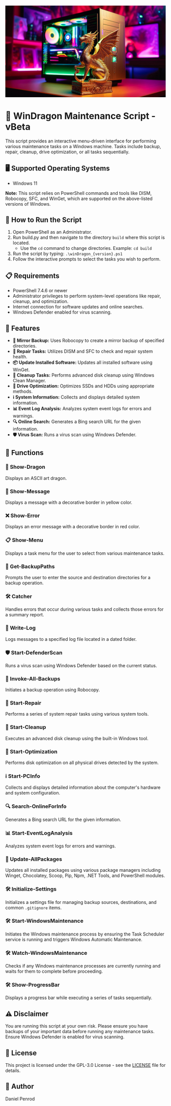 ![WinDragon](/img/windragon.jpeg)

# 🐉 WinDragon Maintenance Script - vBeta

This script provides an interactive menu-driven interface for performing various maintenance tasks on a Windows machine. Tasks include backup, repair, cleanup, drive optimization, or all tasks sequentially.

## 🖥️ Supported Operating Systems
- Windows 11

**Note:** This script relies on PowerShell commands and tools like DISM, Robocopy, SFC, and WinGet, which are supported on the above-listed versions of Windows.

## 🚀 How to Run the Script
1. Open PowerShell as an Administrator.
2. Run build.py and then navigate to the directory `build` where this script is located.
   - Use the `cd` command to change directories. Example: `cd build`
3. Run the script by typing: `.\winDragon_{version}.ps1`
4. Follow the interactive prompts to select the tasks you wish to perform.

## 📋 Requirements
- PowerShell 7.4.6 or newer
- Administrator privileges to perform system-level operations like repair, cleanup, and optimization.
- Internet connection for software updates and online searches.
- Windows Defender enabled for virus scanning.

## 🌟 Features
- **🔄 Mirror Backup:** Uses Robocopy to create a mirror backup of specified directories.
- **🔧 Repair Tasks:** Utilizes DISM and SFC to check and repair system health.
- **📦 Update Installed Software:** Updates all installed software using WinGet.
- **🧹 Cleanup Tasks:** Performs advanced disk cleanup using Windows Clean Manager.
- **💽 Drive Optimization:** Optimizes SSDs and HDDs using appropriate methods.
- **ℹ️ System Information:** Collects and displays detailed system information.
- **📊 Event Log Analysis:** Analyzes system event logs for errors and warnings.
- **🔍 Online Search:** Generates a Bing search URL for the given information.
- **🛡️ Virus Scan:** Runs a virus scan using Windows Defender.

## 🔧 Functions
### 🐉 Show-Dragon
Displays an ASCII art dragon.

### 💬 Show-Message
Displays a message with a decorative border in yellow color.

### ❌ Show-Error
Displays an error message with a decorative border in red color.

### 📋 Show-Menu
Displays a task menu for the user to select from various maintenance tasks.

### 📂 Get-BackupPaths
Prompts the user to enter the source and destination directories for a backup operation.

### 🛠️ Catcher
Handles errors that occur during various tasks and collects those errors for a summary report.

### 📝 Write-Log
Logs messages to a specified log file located in a dated folder.

### 🛡️ Start-DefenderScan
Runs a virus scan using Windows Defender based on the current status.

### 🔄 Invoke-All-Backups
Initiates a backup operation using Robocopy.

### 🔧 Start-Repair
Performs a series of system repair tasks using various system tools.

### 🧹 Start-Cleanup
Executes an advanced disk cleanup using the built-in Windows tool.

### 💽 Start-Optimization
Performs disk optimization on all physical drives detected by the system.

### ℹ️ Start-PCInfo
Collects and displays detailed information about the computer's hardware and system configuration.

### 🔍 Search-OnlineForInfo
Generates a Bing search URL for the given information.

### 📊 Start-EventLogAnalysis
Analyzes system event logs for errors and warnings.

### 🔄 Update-AllPackages
Updates all installed packages using various package managers including Winget, Chocolatey, Scoop, Pip, Npm, .NET Tools, and PowerShell modules.

### 🛠️ Initialize-Settings
Initializes a settings file for managing backup sources, destinations, and common `.gitignore` items.

### 🛠️ Start-WindowsMaintenance
Initiates the Windows maintenance process by ensuring the Task Scheduler service is running and triggers Windows Automatic Maintenance.

### 🛠️ Watch-WindowsMaintenance
Checks if any Windows maintenance processes are currently running and waits for them to complete before proceeding.

### 🛠️ Show-ProgressBar
Displays a progress bar while executing a series of tasks sequentially.

## ⚠️ Disclaimer
You are running this script at your own risk. Please ensure you have backups of your important data before running any maintenance tasks. Ensure Windows Defender is enabled for virus scanning.

## 📜 License
This project is licensed under the GPL-3.0 License - see the [LICENSE](LICENSE) file for details.

## 👤 Author
Daniel Penrod